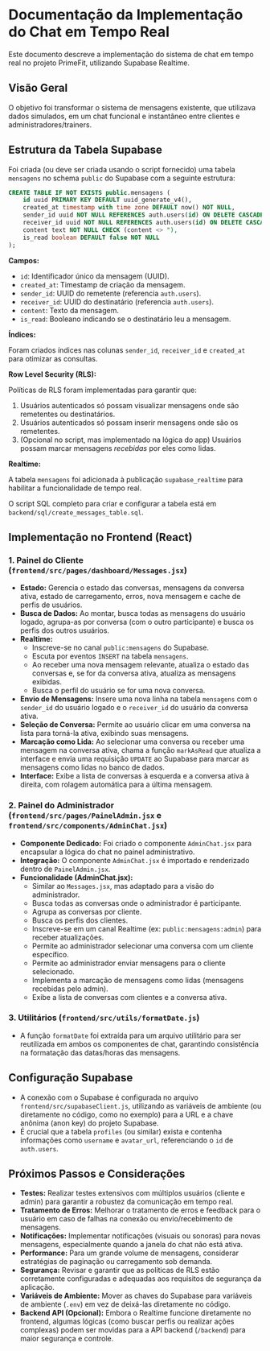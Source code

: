 # Documentação da Implementação do Chat em Tempo Real

Este documento descreve a implementação do sistema de chat em tempo real no projeto PrimeFit, utilizando Supabase Realtime.

## Visão Geral

O objetivo foi transformar o sistema de mensagens existente, que utilizava dados simulados, em um chat funcional e instantâneo entre clientes e administradores/trainers.

## Estrutura da Tabela Supabase

Foi criada (ou deve ser criada usando o script fornecido) uma tabela `mensagens` no schema `public` do Supabase com a seguinte estrutura:

```sql
CREATE TABLE IF NOT EXISTS public.mensagens (
    id uuid PRIMARY KEY DEFAULT uuid_generate_v4(),
    created_at timestamp with time zone DEFAULT now() NOT NULL,
    sender_id uuid NOT NULL REFERENCES auth.users(id) ON DELETE CASCADE,
    receiver_id uuid NOT NULL REFERENCES auth.users(id) ON DELETE CASCADE,
    content text NOT NULL CHECK (content <> "),
    is_read boolean DEFAULT false NOT NULL
);
```

**Campos:**

*   `id`: Identificador único da mensagem (UUID).
*   `created_at`: Timestamp de criação da mensagem.
*   `sender_id`: UUID do remetente (referencia `auth.users`).
*   `receiver_id`: UUID do destinatário (referencia `auth.users`).
*   `content`: Texto da mensagem.
*   `is_read`: Booleano indicando se o destinatário leu a mensagem.

**Índices:**

Foram criados índices nas colunas `sender_id`, `receiver_id` e `created_at` para otimizar as consultas.

**Row Level Security (RLS):**

Políticas de RLS foram implementadas para garantir que:

1.  Usuários autenticados só possam visualizar mensagens onde são remetentes ou destinatários.
2.  Usuários autenticados só possam inserir mensagens onde são os remetentes.
3.  (Opcional no script, mas implementado na lógica do app) Usuários possam marcar mensagens *recebidas* por eles como lidas.

**Realtime:**

A tabela `mensagens` foi adicionada à publicação `supabase_realtime` para habilitar a funcionalidade de tempo real.

O script SQL completo para criar e configurar a tabela está em `backend/sql/create_messages_table.sql`.

## Implementação no Frontend (React)

### 1. Painel do Cliente (`frontend/src/pages/dashboard/Messages.jsx`)

*   **Estado:** Gerencia o estado das conversas, mensagens da conversa ativa, estado de carregamento, erros, nova mensagem e cache de perfis de usuários.
*   **Busca de Dados:** Ao montar, busca todas as mensagens do usuário logado, agrupa-as por conversa (com o outro participante) e busca os perfis dos outros usuários.
*   **Realtime:**
    *   Inscreve-se no canal `public:mensagens` do Supabase.
    *   Escuta por eventos `INSERT` na tabela `mensagens`.
    *   Ao receber uma nova mensagem relevante, atualiza o estado das conversas e, se for da conversa ativa, atualiza as mensagens exibidas.
    *   Busca o perfil do usuário se for uma nova conversa.
*   **Envio de Mensagens:** Insere uma nova linha na tabela `mensagens` com o `sender_id` do usuário logado e o `receiver_id` do usuário da conversa ativa.
*   **Seleção de Conversa:** Permite ao usuário clicar em uma conversa na lista para torná-la ativa, exibindo suas mensagens.
*   **Marcação como Lida:** Ao selecionar uma conversa ou receber uma mensagem na conversa ativa, chama a função `markAsRead` que atualiza a interface e envia uma requisição `UPDATE` ao Supabase para marcar as mensagens como lidas no banco de dados.
*   **Interface:** Exibe a lista de conversas à esquerda e a conversa ativa à direita, com rolagem automática para a última mensagem.

### 2. Painel do Administrador (`frontend/src/pages/PainelAdmin.jsx` e `frontend/src/components/AdminChat.jsx`)

*   **Componente Dedicado:** Foi criado o componente `AdminChat.jsx` para encapsular a lógica do chat no painel administrativo.
*   **Integração:** O componente `AdminChat.jsx` é importado e renderizado dentro de `PainelAdmin.jsx`.
*   **Funcionalidade (AdminChat.jsx):**
    *   Similar ao `Messages.jsx`, mas adaptado para a visão do administrador.
    *   Busca todas as conversas onde o administrador é participante.
    *   Agrupa as conversas por cliente.
    *   Busca os perfis dos clientes.
    *   Inscreve-se em um canal Realtime (ex: `public:mensagens:admin`) para receber atualizações.
    *   Permite ao administrador selecionar uma conversa com um cliente específico.
    *   Permite ao administrador enviar mensagens para o cliente selecionado.
    *   Implementa a marcação de mensagens como lidas (mensagens recebidas pelo admin).
    *   Exibe a lista de conversas com clientes e a conversa ativa.

### 3. Utilitários (`frontend/src/utils/formatDate.js`)

*   A função `formatDate` foi extraída para um arquivo utilitário para ser reutilizada em ambos os componentes de chat, garantindo consistência na formatação das datas/horas das mensagens.

## Configuração Supabase

*   A conexão com o Supabase é configurada no arquivo `frontend/src/supabaseClient.js`, utilizando as variáveis de ambiente (ou diretamente no código, como no exemplo) para a URL e a chave anônima (anon key) do projeto Supabase.
*   É crucial que a tabela `profiles` (ou similar) exista e contenha informações como `username` e `avatar_url`, referenciando o `id` de `auth.users`.

## Próximos Passos e Considerações

*   **Testes:** Realizar testes extensivos com múltiplos usuários (cliente e admin) para garantir a robustez da comunicação em tempo real.
*   **Tratamento de Erros:** Melhorar o tratamento de erros e feedback para o usuário em caso de falhas na conexão ou envio/recebimento de mensagens.
*   **Notificações:** Implementar notificações (visuais ou sonoras) para novas mensagens, especialmente quando a janela do chat não está ativa.
*   **Performance:** Para um grande volume de mensagens, considerar estratégias de paginação ou carregamento sob demanda.
*   **Segurança:** Revisar e garantir que as políticas de RLS estão corretamente configuradas e adequadas aos requisitos de segurança da aplicação.
*   **Variáveis de Ambiente:** Mover as chaves do Supabase para variáveis de ambiente (`.env`) em vez de deixá-las diretamente no código.
*   **Backend API (Opcional):** Embora o Realtime funcione diretamente no frontend, algumas lógicas (como buscar perfis ou realizar ações complexas) podem ser movidas para a API backend (`/backend`) para maior segurança e controle.

